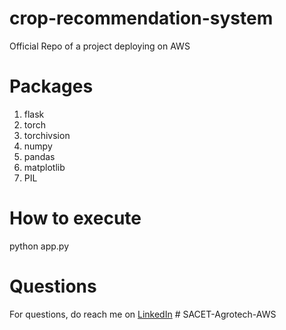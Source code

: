 # crop-recommendation-system
Official Repo of a project deploying on AWS

# Packages
1. flask
2. torch
3. torchivsion
4. numpy
5. pandas
6. matplotlib
7. PIL

# How to execute
python app.py

# Questions
For questions, do reach me on <a href="https://linkedin.com/in/MadhuPIoT">LinkedIn</a>
#   S A C E T - A g r o t e c h - A W S  
 